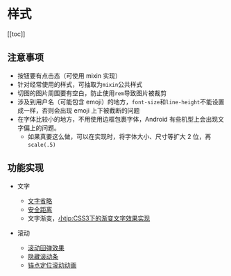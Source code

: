 # 样式

[[toc]]

## 注意事项

- 按钮要有点击态（可使用 mixin 实现）
- 针对经常使用的样式，可抽取为`mixin`公共样式
- 切图的图片周围要有空白，防止使用`rem`导致图片被裁剪
- 涉及到用户名（可能包含 emoji）的地方，`font-size`和`line-height`不能设置成一样，否则会出现 emoji 上下被截断的问题
- 在字体比较小的地方，不用使用边框包裹字体，Android 有些机型上会出现文字偏上的问题。
  - 如果真要这么做，可以在实现时，将字体大小、尺寸等扩大 2 位，再`scale(.5)`

## 功能实现

- 文字
  - [文字省略](/css/tools/text-ellipsis.md)
  - [安全距离](/css/tools/safe-area.md)
  - 文字渐变，[小tip:CSS3下的渐变文字效果实现](https://www.zhangxinxu.com/wordpress/2011/04/%E5%B0%8Ftipcss3%E4%B8%8B%E7%9A%84%E6%B8%90%E5%8F%98%E6%96%87%E5%AD%97%E6%95%88%E6%9E%9C%E5%AE%9E%E7%8E%B0/)

- 滚动
  - [滚动回弹效果](/browser-env/scroll/#css-相关)
  - [隐藏滚动条](/browser-env/scroll/#滚动条隐藏但可滚动)
  - [锚点定位滚动动画](/browser-env/scroll/#锚点切换时-流畅的滚动)
